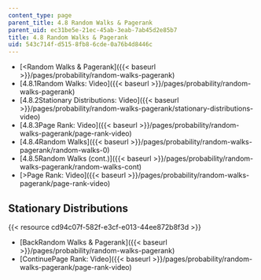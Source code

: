 ```yaml
---
content_type: page
parent_title: 4.8 Random Walks & Pagerank
parent_uid: ec31be5e-21ec-45ab-3eab-7ab45d2e85b7
title: 4.8 Random Walks & Pagerank
uid: 543c714f-d515-8fb8-6cde-0a76b4d8446c
---
```


*   [\<Random Walks & Pagerank]({{< baseurl >}}/pages/probability/random-walks-pagerank)
*   [4.8.1Random Walks: Video]({{< baseurl >}}/pages/probability/random-walks-pagerank)
*   [4.8.2Stationary Distributions: Video]({{< baseurl >}}/pages/probability/random-walks-pagerank/stationary-distributions-video)
*   [4.8.3Page Rank: Video]({{< baseurl >}}/pages/probability/random-walks-pagerank/page-rank-video)
*   [4.8.4Random Walks]({{< baseurl >}}/pages/probability/random-walks-pagerank/random-walks-0)
*   [4.8.5Random Walks (cont.)]({{< baseurl >}}/pages/probability/random-walks-pagerank/random-walks-cont)
*   [\>Page Rank: Video]({{< baseurl >}}/pages/probability/random-walks-pagerank/page-rank-video)

Stationary Distributions
------------------------

{{< resource cd94c07f-582f-e3cf-e013-44ee872b8f3d >}}

*   [BackRandom Walks & Pagerank]({{< baseurl >}}/pages/probability/random-walks-pagerank)
*   [ContinuePage Rank: Video]({{< baseurl >}}/pages/probability/random-walks-pagerank/page-rank-video)